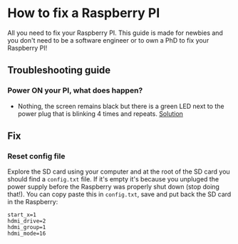 # How to fix a Raspberry PI
All you need to fix your Raspberry PI. This guide is made for newbies and you don't need to be a software engineer or to own a PhD to fix your Raspberry PI!

## Troubleshooting guide

### Power ON your PI, what does happen?

* Nothing, the screen remains black but there is a green LED next to the power plug that is blinking 4 times and repeats. [Solution](#reset-config-file)

## Fix
### Reset config file
Explore the SD card using your computer and at the root of the SD card you should find a `config.txt` file. If it's empty it's because you unpluged the power supply before the Raspberry was properly shut down (stop doing that!). You can copy paste this in `config.txt`, save and put back the SD card in the Raspberry:
```
start_x=1
hdmi_drive=2
hdmi_group=1
hdmi_mode=16
```
